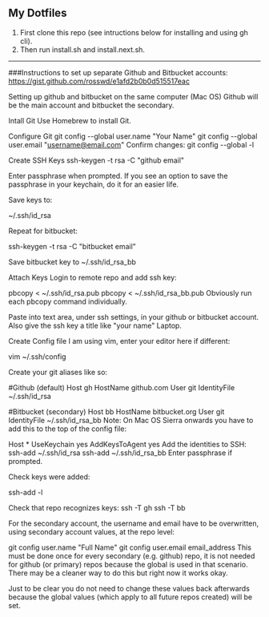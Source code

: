 ## My Dotfiles

1. First clone this repo (see intructions below for installing and using gh cli). 
2. Then run install.sh and install.next.sh.

---
###Instructions to set up separate Github and Bitbucket accounts:
https://gist.github.com/rosswd/e1afd2b0b0d515517eac

Setting up github and bitbucket on the same computer (Mac OS)
Github will be the main account and bitbucket the secondary.

Intall Git
Use Homebrew to install Git.

Configure Git
git config --global user.name "Your Name"
git config --global user.email "username@email.com"
Confirm changes: git config --global -l

Create SSH Keys
ssh-keygen -t rsa -C "github email"

Enter passphrase when prompted. If you see an option to save the passphrase in your keychain, do it for an easier life.

Save keys to:

~/.ssh/id_rsa

Repeat for bitbucket:

ssh-keygen -t rsa -C "bitbucket email"

Save bitbucket key to ~/.ssh/id_rsa_bb

Attach Keys
Login to remote repo and add ssh key:

pbcopy < ~/.ssh/id_rsa.pub
pbcopy < ~/.ssh/id_rsa_bb.pub
Obviously run each pbcopy command individually.

Paste into text area, under ssh settings, in your github or bitbucket account. Also give the ssh key a title like "your name" Laptop.

Create Config file
I am using vim, enter your editor here if different:

vim ~/.ssh/config

Create your git aliases like so:

#Github (default)
Host gh
HostName github.com
User git
IdentityFile ~/.ssh/id_rsa

#Bitbucket (secondary)
Host bb
HostName bitbucket.org
User git
IdentityFile ~/.ssh/id_rsa_bb
Note: On Mac OS Sierra onwards you have to add this to the top of the config file:

Host *
UseKeychain yes
AddKeysToAgent yes
Add the identities to SSH:
ssh-add ~/.ssh/id_rsa
ssh-add ~/.ssh/id_rsa_bb
Enter passphrase if prompted.

Check keys were added:

ssh-add -l

Check that repo recognizes keys:
ssh -T gh
ssh -T bb

For the secondary account, the username and email have to be overwritten, using secondary account values, at the repo level:

git config user.name "Full Name"
git config user.email email_address
This must be done once for every secondary (e.g. github) repo, it is not needed for github (or primary) repos because the global is used in that scenario. There may be a cleaner way to do this but right now it works okay.

Just to be clear you do not need to change these values back afterwards because the global values (which apply to all future repos created) will be set.

